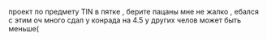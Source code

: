 проект по предмету TIN в пятке , берите пацаны мне не жалко , ебался с этим оч много сдал у конрада на 4.5 у других челов может быть меньше(
